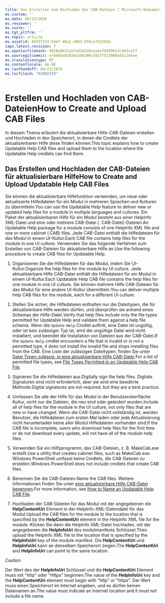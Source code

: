 ```yaml
---
title: Das Erstellen und Hochladen der CAB-Dateien | Microsoft-Dokumentation
ms.custom: ''
ms.date: 09/13/2016
ms.reviewer: ''
ms.suite: ''
ms.tgt_pltfrm: ''
ms.topic: article
ms.assetid: 8d35f233-5447-48a2-a961-9fbca763262b
caps.latest.revision: 7
ms.openlocfilehash: 9928a0b31a57d42eb39cea1af0509613c483caf7
ms.sourcegitcommit: e7445ba8203da304286c591ff513900ad1c244a4
ms.translationtype: MT
ms.contentlocale: de-DE
ms.lasthandoff: 04/23/2019
ms.locfileid: "62082378"
---
```

# <a name="how-to-create-and-upload-cab-files"></a><span data-ttu-id="0c122-102">Erstellen und Hochladen von CAB-Dateien</span><span class="sxs-lookup"><span data-stu-id="0c122-102">How to Create and Upload CAB Files</span></span>

<span data-ttu-id="0c122-103">In diesem Thema erläutert die aktualisierbare Hilfe-CAB-Dateien erstellen und Hochladen in den Speicherort, in denen die Cmdlets der aktualisierbaren Hilfe diese finden können.</span><span class="sxs-lookup"><span data-stu-id="0c122-103">This topic explains how to create Updatable Help CAB files and upload them to the location where the Updatable Help cmdlets can find them.</span></span>

## <a name="how-to-create-and-upload-updatable-help-cab-files"></a><span data-ttu-id="0c122-104">Das Erstellen und Hochladen der CAB-Dateien für aktualisierbare Hilfe</span><span class="sxs-lookup"><span data-stu-id="0c122-104">How to Create and Upload Updatable Help CAB Files</span></span>

<span data-ttu-id="0c122-105">Sie können die aktualisierbare Hilfefunktion verwenden, um neue oder aktualisierte Hilfedateien für ein Modul in mehreren Sprachen und Kulturen zu übermitteln.</span><span class="sxs-lookup"><span data-stu-id="0c122-105">You can use the Updatable Help feature to deliver new or updated help files for a module in multiple languages and cultures.</span></span> <span data-ttu-id="0c122-106">Ein Paket der aktualisierbaren Hilfe für ein Modul besteht aus einer HelpInfo XML-Datei und eine oder mehrere CAB-Datei (. CAB-Datei)-Dateien.</span><span class="sxs-lookup"><span data-stu-id="0c122-106">An Updatable Help package for a module consists of one HelpInfo XML file and one or more cabinet (.CAB) files.</span></span> <span data-ttu-id="0c122-107">Jede CAB-Datei enthält die Hilfedateien für das Modul in einem UI-Kultur.</span><span class="sxs-lookup"><span data-stu-id="0c122-107">Each CAB file contains help files for the module in one UI culture.</span></span> <span data-ttu-id="0c122-108">Verwenden Sie das folgende Verfahren zum Erstellen von CAB-Dateien für aktualisierbare Hilfe an.</span><span class="sxs-lookup"><span data-stu-id="0c122-108">Use the following procedure to create CAB files for Updatable Help.</span></span>

1. <span data-ttu-id="0c122-109">Organisieren Sie die Hilfedateien für das Modul, indem Sie UI-Kultur.</span><span class="sxs-lookup"><span data-stu-id="0c122-109">Organize the help files for the module by UI culture.</span></span> <span data-ttu-id="0c122-110">Jede aktualisierbare Hilfe CAB-Datei enthält die Hilfedateien für ein Modul in einem UI-Kultur.</span><span class="sxs-lookup"><span data-stu-id="0c122-110">Each Updatable Help CAB file contains the help files for one module in one UI culture.</span></span> <span data-ttu-id="0c122-111">Sie können mehrere Hilfe CAB-Dateien für das Modul für eine andere UI-Kultur übermitteln.</span><span class="sxs-lookup"><span data-stu-id="0c122-111">You can deliver multiple help CAB files for the module, each for a different UI culture.</span></span>

2. <span data-ttu-id="0c122-112">Stellen Sie sicher, die Hilfedateien enthalten nur die Dateitypen, die für aktualisierbare Hilfe werden dürfen, und überprüfen sie anhand eines Schemas der Hilfe-Datei.</span><span class="sxs-lookup"><span data-stu-id="0c122-112">Verify that help files include only the file types permitted for Updatable Help and validate them against a help file schema.</span></span> <span data-ttu-id="0c122-113">Wenn die `Update-Help` Cmdlet auftritt, eine Datei ist ungültig, oder ist kein zulässiger Typ ist, wird die ungültige Datei wird nicht installiert, und beendet die Installation von Dateien aus der CAB-Datei.</span><span class="sxs-lookup"><span data-stu-id="0c122-113">If the `Update-Help` cmdlet encounters a file that is invalid or is not a permitted type, it does not install the invalid file and stops installing files from the CAB.</span></span> <span data-ttu-id="0c122-114">Eine Liste der zulässigen Dateitypen, finden Sie unter [Datei Typen zulässig, in eine aktualisierbare Hilfe CAB-Datei](./file-types-permitted-in-an-updatable-help-cab-file.md).</span><span class="sxs-lookup"><span data-stu-id="0c122-114">For a list of permitted file types, see [File Types Permitted in an Updatable Help CAB File](./file-types-permitted-in-an-updatable-help-cab-file.md).</span></span>

3. <span data-ttu-id="0c122-115">Signieren Sie die Hilfedateien aus.</span><span class="sxs-lookup"><span data-stu-id="0c122-115">Digitally sign the help files.</span></span> <span data-ttu-id="0c122-116">Digitale Signaturen sind nicht erforderlich, aber sie sind eine bewährte Methode.</span><span class="sxs-lookup"><span data-stu-id="0c122-116">Digital signatures are not required, but they are a best practice.</span></span>

4. <span data-ttu-id="0c122-117">Umfassen Sie alle der Hilfe für das Modul in der Benutzeroberfläche Kultur, nicht nur die Dateien, die neu sind oder geändert wurden.</span><span class="sxs-lookup"><span data-stu-id="0c122-117">Include all of help files for the module in the UI culture, not only files that are new or have changed.</span></span> <span data-ttu-id="0c122-118">Wenn die CAB-Datei nicht vollständig ist, werden Benutzer, die Hilfedateien zum ersten Mal laden oder jede Aktualisierung nicht herunterladen keine aller Modul Hilfedateien vorhanden sind.</span><span class="sxs-lookup"><span data-stu-id="0c122-118">If the CAB file is incomplete, users who download help files for the first time or do not download every update, will not have all of the module help files.</span></span>

5. <span data-ttu-id="0c122-119">Verwenden Sie ein Hilfsprogramm, das CAB-Dateien, z. B. MakeCab.exe erstellt.</span><span class="sxs-lookup"><span data-stu-id="0c122-119">Use a utility that creates cabinet files, such as MakeCab.exe.</span></span> <span data-ttu-id="0c122-120">Windows PowerShell umfasst keine Cmdlets, die CAB-Dateien zu erstellen.</span><span class="sxs-lookup"><span data-stu-id="0c122-120">Windows PowerShell does not include cmdlets that create CAB files.</span></span>

6. <span data-ttu-id="0c122-121">Benennen Sie die CAB-Dateien.</span><span class="sxs-lookup"><span data-stu-id="0c122-121">Name the CAB files.</span></span> <span data-ttu-id="0c122-122">Weitere Informationen finden Sie unter [eine aktualisierbare Hilfe CAB-Datei benennen](./how-to-name-an-updatable-help-cab-file.md).</span><span class="sxs-lookup"><span data-stu-id="0c122-122">For more information, see [How to Name an Updatable Help CAB File](./how-to-name-an-updatable-help-cab-file.md).</span></span>

7. <span data-ttu-id="0c122-123">Hochladen der CAB-Dateien für das Modul mit der angegebenen die **HelpContentUri** Element in der HelpInfo-XML-Datendatei für das Modul.</span><span class="sxs-lookup"><span data-stu-id="0c122-123">Upload the CAB files for the module to the location that is specified by the **HelpContentUri** element in the HelpInfo XML file for the module.</span></span> <span data-ttu-id="0c122-124">Klicken Sie dann die HelpInfo XML-Datei hochladen, mit der angegebenen die **HelpInfoUri** des modulmanifests Schlüssel.</span><span class="sxs-lookup"><span data-stu-id="0c122-124">Then upload the HelpInfo XML file to the location that is specified by the **HelpInfoUri** key of the module manifest.</span></span> <span data-ttu-id="0c122-125">Die **HelpContentUri** und **HelpInfoUri** kann an denselben Speicherort zeigen.</span><span class="sxs-lookup"><span data-stu-id="0c122-125">The **HelpContentUri** and **HelpInfoUri** can point to the same location.</span></span>

> [!CAUTION]
> <span data-ttu-id="0c122-126">Der Wert des der **HelpInfoUri** Schlüssel und die **HelpContentUri** Element muss mit "http" oder "Https" beginnen.</span><span class="sxs-lookup"><span data-stu-id="0c122-126">The value of the **HelpInfoUri** key and the **HelpContentUri** element must begin with "http" or "https".</span></span> <span data-ttu-id="0c122-127">Der Wert muss einen Speicherort im Internet angeben, und es dürfen keinen Dateinamen an.</span><span class="sxs-lookup"><span data-stu-id="0c122-127">The value must indicate an Internet location and it must not include a file name.</span></span>